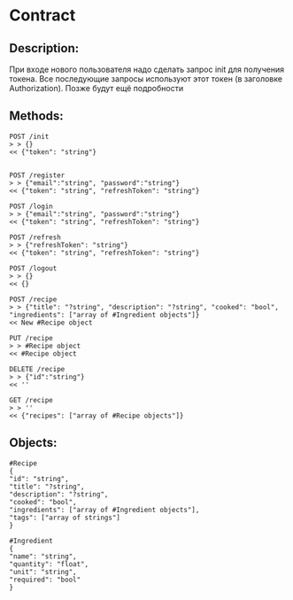# Contract

## Description:

При входе нового пользователя надо сделать запрос init для получения токена. Все последующие запросы используют этот
токен (в заголовке Authorization). Позже будут ещё подробности

## Methods:
```
POST /init
> > {}
<< {"token": "string"}


POST /register
> > {"email":"string", "password":"string"}
<< {"token": "string", "refreshToken": "string"}

POST /login
> > {"email":"string", "password":"string"}
<< {"token": "string", "refreshToken": "string"}

POST /refresh
> > {"refreshToken": "string"}
<< {"token": "string", "refreshToken": "string"}

POST /logout
> > {}
<< {}

POST /recipe
> > {"title": "?string", "description": "?string", "cooked": "bool", "ingredients": ["array of #Ingredient objects"]}
<< New #Recipe object

PUT /recipe
> > #Recipe object
<< #Recipe object

DELETE /recipe
> > {"id":"string"}
<< ''

GET /recipe
> > ''
<< {"recipes": ["array of #Recipe objects"]}
```


## Objects:

```
#Recipe
{
"id": "string",
"title": "?string",
"description": "?string",
"cooked": "bool",
"ingredients": ["array of #Ingredient objects"],
"tags": ["array of strings"]
}

#Ingredient
{
"name": "string",
"quantity": "float",
"unit": "string",
"required": "bool"
}
```
